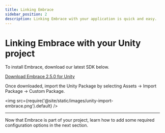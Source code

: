 ```yaml
---
title: Linking Embrace
sidebar_position: 2
description: Linking Embrace with your application is quick and easy.
---
```


# Linking Embrace with your Unity project

To install Embrace, download our latest SDK below.

[Download Embrace 2.5.0 for Unity](https://github.com/embrace-io/embrace-unity-sdk/releases/download/v2.5.0/EmbraceSDK_2.5.0.unitypackage)

Once downloaded, import the Unity Package by selecting Assets -> Import Package
-> Custom Package.

<img src={require('@site/static/images/unity-import-embrace.png').default} />

---

Now that Embrace is part of your project, learn how to add some required
configuration options in the next section.
